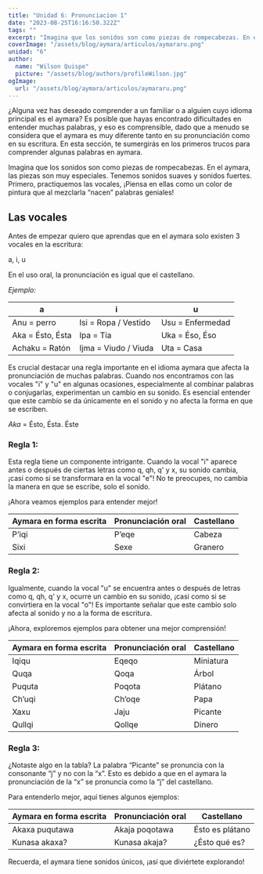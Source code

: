 ```yaml
---
title: "Unidad 6: Pronunciacion 1"
date: "2023-08-25T16:16:50.322Z"
tags: ""
excerpt: "Imagina que los sonidos son como piezas de rompecabezas. En el aymara, las piezas son muy especiales. Tenemos sonidos suaves y sonidos fuertes."
coverImage: "/assets/blog/aymara/articulos/aymararu.png"
unidad: "6"
author:
  name: "Wilson Quispe"
  picture: "/assets/blog/authors/profileWilson.jpg"
ogImage:
  url: "/assets/blog/aymara/articulos/aymararu.png"
---
```


¿Alguna vez has deseado comprender a un familiar o a alguien cuyo idioma principal es el aymara? Es posible que hayas encontrado dificultades en entender muchas palabras, y eso es comprensible, dado que a menudo se considera que el aymara es muy diferente tanto en su pronunciación como en su escritura. En esta sección, te sumergirás en los primeros trucos para comprender algunas palabras en aymara.

Imagina que los sonidos son como piezas de rompecabezas. En el aymara, las piezas son muy especiales. Tenemos sonidos suaves y sonidos fuertes.
Primero, practiquemos las vocales, ¡Piensa en ellas como un color de pintura que al mezclarla “nacen” palabras geniales!

## Las vocales

Antes de empezar quiero que aprendas que en el aymara solo existen 3 vocales en la escritura:

<div className="example">
  a, i, u
</div>

En el uso oral, la pronunciación es igual que el castellano.

<em>Ejemplo:</em>

<div className="overflow-x-auto">
         <table>
         <thead>
            <tr>
               <th>a</th>
               <th>i</th>
               <th>u</th>
            </tr>
         </thead>
         <tbody>
            <tr>
               <td>Anu = perro </td>
               <td>Isi = Ropa / Vestido</td>
               <td>Usu = Enfermedad</td>
            </tr>
            <tr>
               <td>Aka = Ésto, Ésta</td>
               <td>Ipa = Tía</td>
               <td>Uka = Éso, Éso</td>
            </tr>
            <tr>
               <td>Achaku = Ratón</td>
               <td>Ijma = Viudo / Viuda</td>
               <td>Uta = Casa</td>
            </tr>
         </tbody>
         </table>
      </div>

Es crucial destacar una regla importante en el idioma aymara que afecta la pronunciación de muchas palabras. Cuando nos encontramos con las vocales "i" y "u" en algunas ocasiones, especialmente al combinar palabras o conjugarlas, experimentan un cambio en su sonido. Es esencial entender que este cambio se da únicamente en el sonido y no afecta la forma en que se escriben.

<em>Aka</em> = Ésto, Ésta. Éste

### Regla 1:

Esta regla tiene un componente intrigante. Cuando la vocal "i" aparece antes o después de ciertas letras como q, qh, q' y x, su sonido cambia, ¡casi como si se transformara en la vocal "e"! No te preocupes, no cambia la manera en que se escribe, solo el sonido.

¡Ahora veamos ejemplos para entender mejor!

<div className="overflow-x-auto">
         <table>
         <thead>
            <tr>
               <th>Aymara en forma escrita</th>
               <th>Pronunciación oral</th>
               <th>Castellano</th>
            </tr>
         </thead>
         <tbody>
            <tr>
               <td>P’iqi</td>
               <td>P’eqe</td>
               <td>Cabeza</td>
            </tr>
            <tr>
               <td>Sixi</td>
               <td>Sexe</td>
               <td>Granero</td>
            </tr>
         </tbody>
         </table>
      </div>

### Regla 2:

Igualmente, cuando la vocal "u" se encuentra antes o después de letras como q, qh, q' y x, ocurre un cambio en su sonido, ¡casi como si se convirtiera en la vocal "o"! Es importante señalar que este cambio solo afecta al sonido y no a la forma de escritura.

¡Ahora, exploremos ejemplos para obtener una mejor comprensión!

<div className="overflow-x-auto">
         <table>
         <thead>
            <tr>
               <th>Aymara en forma escrita</th>
               <th>Pronunciación oral</th>
               <th>Castellano</th>
            </tr>
         </thead>
         <tbody>
            <tr>
               <td>Iqiqu</td>
               <td>Eqeqo</td>
               <td>Miniatura</td>
            </tr>
            <tr>
               <td>Quqa</td>
               <td>Qoqa</td>
               <td>Árbol</td>
            </tr>
            <tr>
               <td>Puquta</td>
               <td>Poqota</td>
               <td>Plátano</td>
            </tr>
            <tr>
               <td>Ch’uqi</td>
               <td>Ch’oqe</td>
               <td>Papa</td>
            </tr>
            <tr>
               <td>Xaxu</td>
               <td>Jaju</td>
               <td>Picante</td>
            </tr>
            <tr>
               <td>Qullqi</td>
               <td>Qollqe</td>
               <td>Dinero</td>
            </tr>
         </tbody>
         </table>
      </div>

### Regla 3:

¿Notaste algo en la tabla? La palabra “Picante” se pronuncia con la consonante “j” y no con la “x”. Esto es debido a que en el aymara la pronunciación de la “x” se pronuncia como la “j” del castellano.

Para entenderlo mejor, aquí tienes algunos ejemplos:

<div className="overflow-x-auto">
         <table>
         <thead>
            <tr>
               <th>Aymara en forma escrita</th>
               <th>Pronunciación oral</th>
               <th>Castellano</th>
            </tr>
         </thead>
         <tbody>
            <tr>
               <td>Akaxa puqutawa </td>
               <td>Akaja poqotawa</td>
               <td>Ésto es plátano</td>
            </tr>
            <tr>
               <td>Kunasa akaxa?</td>
               <td>Kunasa akaja?</td>
               <td>¿Ésto qué  es?</td>
            </tr>
         </tbody>
         </table>
      </div>

Recuerda, el aymara tiene sonidos únicos, ¡así que diviértete explorando!
